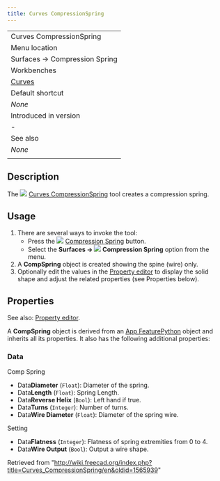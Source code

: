 ```yaml
---
title: Curves CompressionSpring
---
```


|                                                |
| ---------------------------------------------- |
| Curves CompressionSpring                       |
| Menu location                                  |
| Surfaces → Compression Spring                  |
| Workbenches                                    |
| [Curves](/Curves_Workbench "Curves Workbench") |
| Default shortcut                               |
| _None_                                         |
| Introduced in version                          |
| -                                              |
| See also                                       |
| _None_                                         |
|                                                |

## Description

The ![](/images/Curves_CompressionSpring.svg) [Curves CompressionSpring](/Curves_CompressionSpring "Curves CompressionSpring") tool creates a compression spring.

## Usage

1. There are several ways to invoke the tool:
   - Press the ![](/images/Curves_CompressionSpring.svg) [Compression Spring](/Curves_CompressionSpring "Curves CompressionSpring") button.
   - Select the **Surfaces → ![](/images/Curves_CompressionSpring.svg) Compression Spring** option from the menu.
2. A **CompSpring** object is created showing the spine (wire) only.
3. Optionally edit the values in the [Property editor](/Property_editor "Property editor") to display the solid shape and adjust the related properties (see Properties below).

## Properties

See also: [Property editor](/Property_editor "Property editor").

A **CompSpring** object is derived from an [App FeaturePython](/App_FeaturePython "App FeaturePython") object and inherits all its properties. It also has the following additional properties:

### Data

Comp Spring

- Data**Diameter** (`Float`): Diameter of the spring.
- Data**Length** (`Float`): Spring Length.
- Data**Reverse Helix** (`Bool`): Left hand if true.
- Data**Turns** (`Integer`): Number of turns.
- Data**Wire Diameter** (`Float`): Diameter of the spring wire.

Setting

- Data**Flatness** (`Integer`): Flatness of spring extremities from 0 to 4.
- Data**Wire Output** (`Bool`): Output a wire shape.

Retrieved from "<http://wiki.freecad.org/index.php?title=Curves_CompressionSpring/en&oldid=1565939>"
